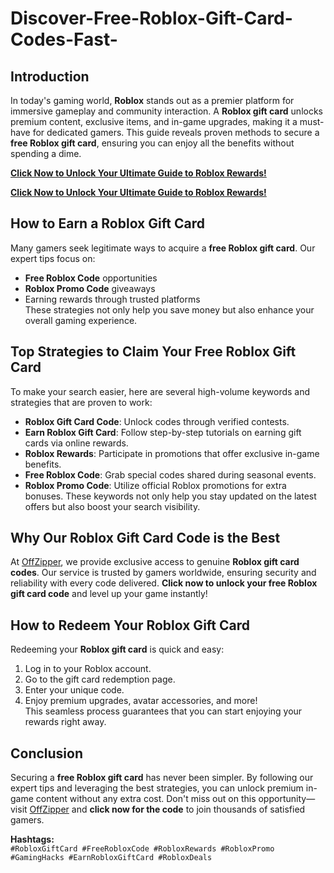 # Discover-Free-Roblox-Gift-Card-Codes-Fast-

## Introduction
In today's gaming world, **Roblox** stands out as a premier platform for immersive gameplay and community interaction. A **Roblox gift card** unlocks premium content, exclusive items, and in-game upgrades, making it a must-have for dedicated gamers. This guide reveals proven methods to secure a **free Roblox gift card**, ensuring you can enjoy all the benefits without spending a dime.

**[Click Now to Unlock Your Ultimate Guide to Roblox Rewards!](https://offzipper.com/cardcode/)**

**[Click Now to Unlock Your Ultimate Guide to Roblox Rewards!](https://offzipper.com/cardcode/)**


## How to Earn a Roblox Gift Card
Many gamers seek legitimate ways to acquire a **free Roblox gift card**. Our expert tips focus on:
- **Free Roblox Code** opportunities
- **Roblox Promo Code** giveaways
- Earning rewards through trusted platforms  
These strategies not only help you save money but also enhance your overall gaming experience.

## Top Strategies to Claim Your Free Roblox Gift Card
To make your search easier, here are several high-volume keywords and strategies that are proven to work:
- **Roblox Gift Card Code**: Unlock codes through verified contests.
- **Earn Roblox Gift Card**: Follow step-by-step tutorials on earning gift cards via online rewards.
- **Roblox Rewards**: Participate in promotions that offer exclusive in-game benefits.
- **Free Roblox Code**: Grab special codes shared during seasonal events.
- **Roblox Promo Code**: Utilize official Roblox promotions for extra bonuses.
These keywords not only help you stay updated on the latest offers but also boost your search visibility.

## Why Our Roblox Gift Card Code is the Best
At [OffZipper](https://offzipper.com/cardcode/), we provide exclusive access to genuine **Roblox gift card codes**. Our service is trusted by gamers worldwide, ensuring security and reliability with every code delivered. **Click now to unlock your free Roblox gift card code** and level up your game instantly!

## How to Redeem Your Roblox Gift Card
Redeeming your **Roblox gift card** is quick and easy:
1. Log in to your Roblox account.
2. Go to the gift card redemption page.
3. Enter your unique code.
4. Enjoy premium upgrades, avatar accessories, and more!  
This seamless process guarantees that you can start enjoying your rewards right away.

## Conclusion
Securing a **free Roblox gift card** has never been simpler. By following our expert tips and leveraging the best strategies, you can unlock premium in-game content without any extra cost. Don't miss out on this opportunity—visit [OffZipper](https://offzipper.com/cardcode/) and **click now for the code** to join thousands of satisfied gamers.

**Hashtags:**  
`#RobloxGiftCard #FreeRobloxCode #RobloxRewards #RobloxPromo #GamingHacks #EarnRobloxGiftCard #RobloxDeals`
